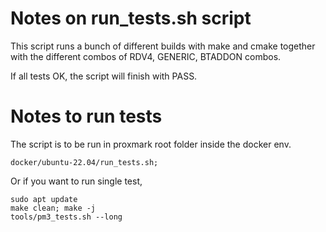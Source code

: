 # Notes on run_tests.sh script
This script runs a bunch of different builds with make and cmake together
with the different combos of RDV4, GENERIC, BTADDON combos.

If all tests OK,  the script will finish with PASS.


# Notes to run tests
The script is to be run in proxmark root folder inside the docker env.

```
docker/ubuntu-22.04/run_tests.sh;
``` 

Or if you want to run single test,  
```
sudo apt update
make clean; make -j
tools/pm3_tests.sh --long
```
